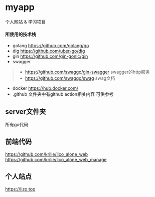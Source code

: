 # myapp
 个人网站 & 学习项目
 
#### 所使用的技术栈
* golang https://github.com/golang/go
* dig https://github.com/uber-go/dig
* gin https://github.com/gin-gonic/gin
* swagger 
> * https://github.com/swaggo/gin-swagger swagger的http服务
> * https://github.com/swaggo/swag swag文档
* docker https://hub.docker.com/
* .github 文件夹中有github action相关内容 可供参考

## server文件夹
所有go代码 
## 前端代码
https://github.com/krilie/lico_alone_web   
https://github.com/krilie/lico_alone_web_manage
## 个人站点
<a href="https://lizo.top"> https://lizo.top </a>